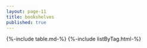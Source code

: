 ```yaml
---
layout: page-11
title: bookshelves
published: true
---
```


{%-include table.md-%}
{%-include listByTag.html-%}
